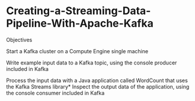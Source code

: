 # Creating-a-Streaming-Data-Pipeline-With-Apache-Kafka

Objectives

Start a Kafka cluster on a Compute Engine single machine

Write example input data to a Kafka topic, using the console producer included in Kafka

Process the input data with a Java application called WordCount that uses the Kafka Streams library* Inspect the output data of the application, using the console consumer included in Kafka